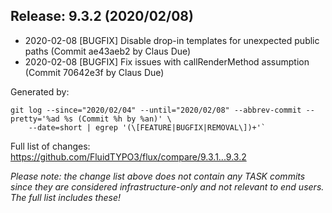 ## Release: 9.3.2 (2020/02/08)

* 2020-02-08 [BUGFIX] Disable drop-in templates for unexpected public paths (Commit ae43aeb2 by Claus Due)
* 2020-02-08 [BUGFIX] Fix issues with callRenderMethod assumption (Commit 70642e3f by Claus Due)

Generated by:

```
git log --since="2020/02/04" --until="2020/02/08" --abbrev-commit --pretty='%ad %s (Commit %h by %an)' \
    --date=short | egrep '(\[FEATURE|BUGFIX|REMOVAL\])+'`
```

Full list of changes: https://github.com/FluidTYPO3/flux/compare/9.3.1...9.3.2

*Please note: the change list above does not contain any TASK commits since they are considered 
infrastructure-only and not relevant to end users. The full list includes these!*


